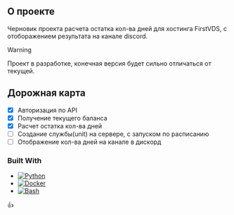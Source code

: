 <!-- ABOUT THE PROJECT -->
## О проекте

Черновик проекта расчета остатка кол-ва дней для хостинга FirstVDS, с отоборажением результата на канале discord.

> [!WARNING]
> Проект в разработке, конечная версия будет сильно отличаться от текущей.


<!-- ROADMAP -->
## Дорожная карта

- [x] Авторизация по API
- [x] Получение текущего баланса
- [x] Расчет остатка кол-ва дней
- [ ] Создание службы(unit) на сервере, с запуском по расписанию
- [ ] Отображение кол-ва дней на канале в дискорд

### Built With

* [![Python][Python.org]][Python-url]
* [![Docker][Docker.com]][Docker-url]
* [![Bash][Bash.org]][Bash-url]


<!-- MARKDOWN LINKS & IMAGES -->
<!-- https://www.markdownguide.org/basic-syntax/#reference-style-links -->
[Python.org]: https://www.python.org/static/img/python-logo.png
[Python-url]: https://www.python.org/

[Docker.com]: https://www.docker.com/wp-content/uploads/2023/04/cropped-Docker-favicon-192x192.png
[Docker-url]: https://docker.com/

[Bash.org]: https://gnu.org/graphics/heckert_gnu.transp.small.png
[Bash-url]: https://gnu.org/

:+1:
